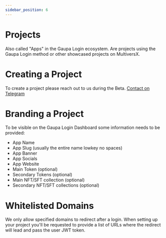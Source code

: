 ```yaml
---
sidebar_position: 6
---
```


# Projects
Also called "Apps" in the Gaupa Login ecosystem. Are projects using the Gaupa Login method or other showcased projects on MultiversX.

# Creating a Project

To create a project please reach out to us during the Beta. [Contact on Telegram](https://t.me/JoaquimTirach)

# Branding a Project

To be visible on the Gaupa Login Dashboard some information needs to be provided:

- App Name
- App Slug (usually the entire name lowkey no spaces)
- App Banner
- App Socials
- App Website
- Main Token (optional)
- Secondary Tokens (optional)
- Main NFT/SFT collection (optional)
- Secondary NFT/SFT collections (optional)

# Whitelisted Domains

We only allow specified domains to redirect after a login. When setting up your project you'll be requested to provide a list of URLs where the redirect will lead and pass the user JWT token. 

